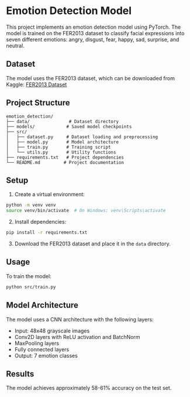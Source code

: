 # Emotion Detection Model

This project implements an emotion detection model using PyTorch. The model is trained on the FER2013 dataset to classify facial expressions into seven different emotions: angry, disgust, fear, happy, sad, surprise, and neutral.

## Dataset

The model uses the FER2013 dataset, which can be downloaded from Kaggle:
[FER2013 Dataset](https://www.kaggle.com/datasets/msambare/fer2013)

## Project Structure

```
emotion_detection/
├── data/               # Dataset directory
├── models/            # Saved model checkpoints
├── src/
│   ├── dataset.py     # Dataset loading and preprocessing
│   ├── model.py       # Model architecture
│   ├── train.py       # Training script
│   └── utils.py       # Utility functions
├── requirements.txt   # Project dependencies
└── README.md         # Project documentation
```

## Setup

1. Create a virtual environment:
```bash
python -m venv venv
source venv/bin/activate  # On Windows: venv\Scripts\activate
```

2. Install dependencies:
```bash
pip install -r requirements.txt
```

3. Download the FER2013 dataset and place it in the `data` directory.

## Usage

To train the model:
```bash
python src/train.py
```

## Model Architecture

The model uses a CNN architecture with the following layers:
- Input: 48x48 grayscale images
- Conv2D layers with ReLU activation and BatchNorm
- MaxPooling layers
- Fully connected layers
- Output: 7 emotion classes

## Results

The model achieves approximately 58-61% accuracy on the test set. 
